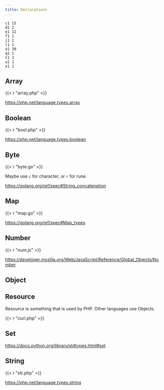 ```yaml
---
title: Declarations
---
```


~~~
c1 15
d1 2
e1 12
f1 1
i1 1
l1 1
o1 30
q1 1
t1 3
u1 1
x1 1
~~~

## Array

{{< r "array.php" >}}

<https://php.net/language.types.array>

## Boolean

{{< r "bool.php" >}}

<https://php.net/language.types.boolean>

## Byte

{{< r "byte.go" >}}

Maybe use `c` for character, or `r` for rune.

<https://golang.org/ref/spec#String_concatenation>

## Map

{{< r "map.go" >}}

<https://golang.org/ref/spec#Map_types>

## Number

{{< r "num.js" >}}

<https://developer.mozilla.org/Web/JavaScript/Reference/Global_Objects/Number>

## Object

## Resource

Resource is something that is used by PHP. Other languages use Objects.

{{< r "curl.php" >}}

## Set

<https://docs.python.org/library/stdtypes.html#set>

## String

{{< r "str.php" >}}

<https://php.net/language.types.string>
